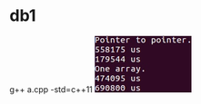 # db1
g++ a.cpp -std=c++11
![Image alt](https://github.com/romanhabibov/images/blob/master/nfcrI7IPlrk.jpg)

